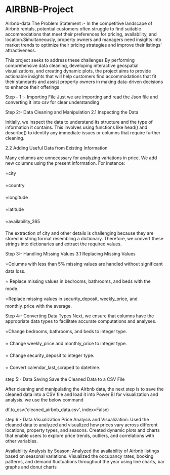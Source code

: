 # AIRBNB-Project
Airbnb-data
The Problem Statement :-
In the competitive landscape of Airbnb rentals, potential customers often struggle to find suitable accommodations that meet their preferences for pricing, availability, and location.Simultaneously, property owners and managers need insights into market trends to optimize their pricing strategies and improve their listings' attractiveness.

This project seeks to address these challenges By performing comprehensive data cleaning, developing interactive geospatial visualizations, and creating dynamic plots, the project aims to provide actionable insights that will help customers find accommodations that fit their standards and assist property owners in making data-driven decisions to enhance their offerings

Step - 1 :- Importing File
Just we are importing and read the Json file and converting it into csv for clear understanding

Step 2:- Data Cleaning and Manipulation
2.1 Inspecting the Data

Initially, we inspect the data to understand its structure and the type of information it contains. This involves using functions like head() and describe() to identify any immediate issues or columns that require further cleaning.

2.2 Adding Useful Data from Existing Information

Many columns are unnecessary for analyzing variations in price. We add new columns using the present information. For instance:

⭐city

⭐country

⭐longitude

⭐latitude

⭐availability_365

The extraction of city and other details is challenging because they are stored in string format resembling a dictionary. Therefore, we convert these strings into dictionaries and extract the required values.

Step 3:- Handling Missing Values
3.1 Replacing Missing Values

⭐Columns with less than 5% missing values are handled without significant data loss.

⭐ Replace missing values in bedrooms, bathrooms, and beds with the mode.

⭐Replace missing values in security_deposit, weekly_price, and monthly_price with the average.

Step 4:- Converting Data Types
Next, we ensure that columns have the appropriate data types to facilitate accurate computations and analyses.

⭐Change bedrooms, bathrooms, and beds to integer type.

⭐ Change weekly_price and monthly_price to integer type.

⭐ Change security_deposit to integer type.

⭐ Convert calendar_last_scraped to datetime.

step 5:- Data Saving
Save the Cleaned Data to a CSV File

After cleaning and manipulating the Airbnb data, the next step is to save the cleaned data into a CSV file and load it into Power BI for visualization and analysis. we use the below command

df.to_csv('cleaned_airbnb_data.csv', index=False)

step 6:- Data Visualization
Price Analysis and Visualization:
Used the cleaned data to analyzed and visualized how prices vary across different locations, property types, and seasons. Created dynamic plots and charts that enable users to explore price trends, outliers, and correlations with other variables.

Availability Analysis by Season:
Analyzed the availability of Airbnb listings based on seasonal variations. Visualized the occupancy rates, booking patterns, and demand fluctuations throughout the year using line charts, bar graphs and donut charts
